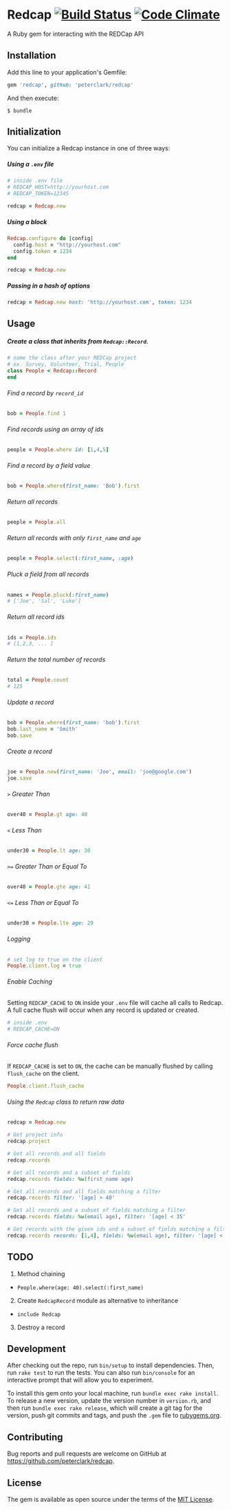 # Redcap [![Build Status](https://travis-ci.org/peterclark/redcap.svg?branch=master)](https://travis-ci.org/peterclark/redcap) [![Code Climate](https://codeclimate.com/github/peterclark/redcap/badges/gpa.svg)](https://codeclimate.com/github/peterclark/redcap)

A Ruby gem for interacting with the REDCap API

## Installation

Add this line to your application's Gemfile:

```ruby
gem 'redcap', github: 'peterclark/redcap'
```

And then execute:

    $ bundle

## Initialization

You can initialize a Redcap instance in one of three ways:

##### Using a `.env` file

```ruby
# inside .env file
# REDCAP_HOST=http://yourhost.com
# REDCAP_TOKEN=12345

redcap = Redcap.new
```

##### Using a block

```ruby
Redcap.configure do |config|
  config.host = "http://yourhost.com"
  config.token = 1234
end

redcap = Redcap.new
```

##### Passing in a hash of options

```ruby
redcap = Redcap.new host: 'http://yourhost.com', token: 1234
```

## Usage

##### Create a class that inherits from `Redcap::Record`.
```ruby
# name the class after your REDCap project
# ex. Survey, Volunteer, Trial, People
class People < Redcap::Record
end
```

###### Find a record by `record_id`
```ruby
bob = People.find 1
```

###### Find records using an array of ids
```ruby
people = People.where id: [1,4,5]
```

###### Find a record by a field value
```ruby
bob = People.where(first_name: 'Bob').first
```

###### Return all records
```ruby
people = People.all
```

###### Return all records with only `first_name` and `age`
```ruby
people = People.select(:first_name, :age)
```

###### Pluck a field from all records
```ruby
names = People.pluck(:first_name)
# ['Joe', 'Sal', 'Luke']
```

###### Return all record ids
```ruby
ids = People.ids
# [1,2,3, ... ]
```

###### Return the total number of records
```ruby
total = People.count
# 125
```

###### Update a record
```ruby
bob = People.where(first_name: 'bob').first
bob.last_name = 'Smith'
bob.save
```

###### Create a record
```ruby
joe = People.new(first_name: 'Joe', email: 'joe@google.com')
joe.save
```

###### `>` Greater Than
```ruby
over40 = People.gt age: 40
```

###### `<` Less Than
```ruby
under30 = People.lt age: 30
```

###### `>=` Greater Than or Equal To
```ruby
over40 = People.gte age: 41
```

###### `<=` Less Than or Equal To
```ruby
under30 = People.lte age: 29
```

###### Logging
```ruby
# set log to true on the client
People.client.log = true
```

###### Enable Caching
Setting `REDCAP_CACHE` to `ON` inside your `.env` file will cache all calls to Redcap. A full cache flush will occur when any record is updated or created.
```ruby
# inside .env
# REDCAP_CACHE=ON
```

###### Force cache flush
If `REDCAP_CACHE` is set to `ON`, the cache can be manually flushed by calling `flush_cache` on the client.
```ruby
People.client.flush_cache
```

###### Using the `Redcap` class to return raw data
```ruby
redcap = Redcap.new

# Get project info
redcap.project

# Get all records and all fields
redcap.records

# Get all records and a subset of fields
redcap.records fields: %w(first_name age)

# Get all records and all fields matching a filter
redcap.records filter: '[age] > 40'

# Get all records and a subset of fields matching a filter
redcap.records fields: %w(email age), filter: '[age] < 35'

# Get records with the given ids and a subset of fields matching a filter
redcap.records records: [1,4], fields: %w(email age), filter: '[age] < 35'
```

## TODO

1. Method chaining
  - `People.where(age: 40).select(:first_name)`
2. Create `RedcapRecord` module as alternative to inheritance
  - `include Redcap`
3. Destroy a record

## Development

After checking out the repo, run `bin/setup` to install dependencies. Then, run `rake test` to run the tests. You can also run `bin/console` for an interactive prompt that will allow you to experiment.

To install this gem onto your local machine, run `bundle exec rake install`. To release a new version, update the version number in `version.rb`, and then run `bundle exec rake release`, which will create a git tag for the version, push git commits and tags, and push the `.gem` file to [rubygems.org](https://rubygems.org).

## Contributing

Bug reports and pull requests are welcome on GitHub at https://github.com/peterclark/redcap.


## License

The gem is available as open source under the terms of the [MIT License](http://opensource.org/licenses/MIT).
